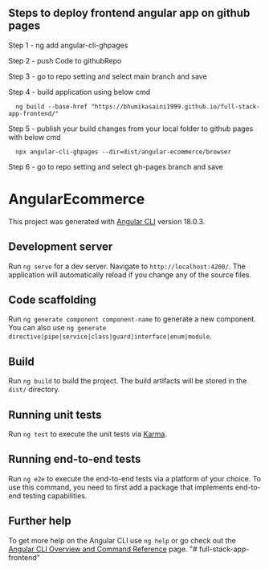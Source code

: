 ## Steps to deploy frontend angular app on github pages

Step 1 - ng add angular-cli-ghpages

Step 2 - push Code to githubRepo

Step 3 - go to repo setting and select main branch and save

Step 4 - build application using below cmd

      ng build --base-href "https://bhumikasaini1999.github.io/full-stack-app-frontend/"
      
Step 5 - publish your build changes from your local folder to github pages with below cmd

      npx angular-cli-ghpages --dir=dist/angular-ecommerce/browser
   
Step 6 -  go to repo setting and select gh-pages branch and save





# AngularEcommerce

This project was generated with [Angular CLI](https://github.com/angular/angular-cli) version 18.0.3.

## Development server

Run `ng serve` for a dev server. Navigate to `http://localhost:4200/`. The application will automatically reload if you change any of the source files.

## Code scaffolding

Run `ng generate component component-name` to generate a new component. You can also use `ng generate directive|pipe|service|class|guard|interface|enum|module`.

## Build

Run `ng build` to build the project. The build artifacts will be stored in the `dist/` directory.

## Running unit tests

Run `ng test` to execute the unit tests via [Karma](https://karma-runner.github.io).

## Running end-to-end tests

Run `ng e2e` to execute the end-to-end tests via a platform of your choice. To use this command, you need to first add a package that implements end-to-end testing capabilities.

## Further help

To get more help on the Angular CLI use `ng help` or go check out the [Angular CLI Overview and Command Reference](https://angular.dev/tools/cli) page.
"# full-stack-app-frontend" 
